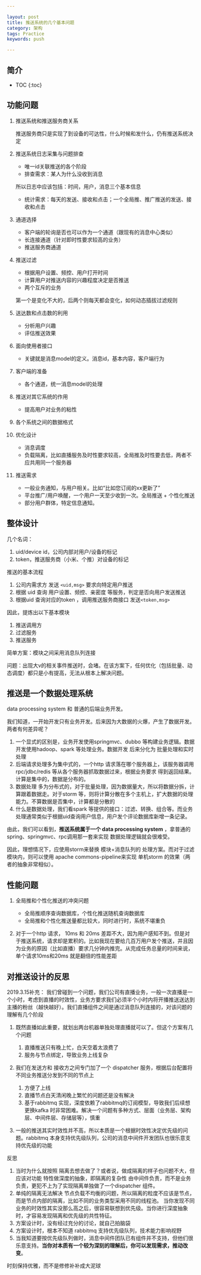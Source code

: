 ```yaml
---

layout: post
title: 推送系统的几个基本问题
category: 架构
tags: Practice
keywords: push

---
```


## 简介

* TOC
{:toc}

## 功能问题


1. 推送系统和推送服务商关系
	
	推送服务商只是实现了到设备的可达性，什么时候和发什么，仍有推送系统决定

2. 推送系统日志采集与问题排查
	* 唯一id关联推送的各个阶段
	* 排查需求：某人为什么没收到消息

	所以日志中应该包括：时间，用户，消息三个基本信息
	
	* 统计需求：每天的发送、接收和点击；一个全局推、推广推送的发送、接收和点击

3. 通道选择
	
	* 客户端的轮询是否也可以作为一个通道（跟现有的消息中心类似）
	* 长连接通道（针对即时性要求较高的业务）
	* 推送服务商通道

4. 推送过滤

	* 根据用户设置、频控、用户打开时间
	* 计算用户对推送内容的兴趣程度决定是否推送
	* 两个互斥的业务

	第一个是变化不大的，后两个则每天都会变化，如何动态插拔过滤规则
	
5. 送达数和点击数的利用

	* 分析用户兴趣
	* 评估推送效果
6. 面向使用者接口

	* 关键就是消息model的定义。消息id，基本内容，客户端行为

7. 客户端的准备

	* 各个通道，统一消息model的处理

8. 推送对其它系统的作用

	* 提高用户对业务的粘性

9. 各个系统之间的数据格式
10. 优化设计

	* 消息调度
	* 负载隔离，比如直播服务及时性要求较高，全局推及时性要去低，两者不应共用同一个服务器

11. 推送需求

	* 一般业务通知，与用户相关。比如“比如您订阅的xx更新了”
	* 平台推广/用户唤醒，一个用户一天至少收到一次。全局推送 + 个性化推送
	* 部分用户群体，特定信息通知。

	
## 整体设计

几个名词：

1. uid/device id，公司内部对用户/设备的标记
2. token，推送服务商（小米、个推）对设备的标记

推送的基本流程

1. 公司内需求方 发送 `<uid,msg>` 要求向特定用户推送
2. 根据 uid 查询 用户设置、频控、亲密度 等服务，判定是否向用户发送推送
3. 根据uid 查询对应的token ，调用推送服务商接口 发送`<token,msg>` 

因此，提炼出以下基本模块

1. 推送调用方
2. 过滤服务
3. 推送服务

简单方案：模块之间采用消息队列连接

问题：出现大v的相关事件推送时，会堵。在该方案下，任何优化（包括批量、动态调度）都只是小有提高，无法从根本上解决问题。

## 推送是一个数据处理系统

data processing system 和 普通的后端业务开发。 

我们知道，一开始开发只有业务开发。后来因为大数据的火爆，产生了数据开发。两者有何差异呢？

1. 一个显式的区别是，业务开发使用springmvc、dubbo 等构建业务逻辑。数据开发使用hadoop、spark 等处理业务。数据开发 后来分化为 批量处理和实时处理
2. 后端请求处理多为集中式的，一个http 请求落在哪个服务器上，该服务器调用rpc/jdbc/redis 等从各个服务器抓取数据过来，根据业务要求 得到返回结果。计算是集中的，数据是分布的。
3. 数据处理 多为分布式的，对于批量处理，因为数据量大，所以将数据分拆，计算跟着数据走。对于storm 等，则将计算分散在多个主机上，扩大数据的处理能力。不算数据是否集中，计算都是分散的
4. 什么是数据处理，我们看spark 等提供的接口：过滤、转换、组合等。而业务处理通常类似于根据uid查询用户信息，用户发个评论数据库新增一条记录。

由此，我们可以看到，**推送系统属于一个 data processing system** ，拿普通的spring、springmvc、rpc调用那一套来实现 数据处理逻辑就会很难受。

因此，理想情况下，应使用storm来替换 模块+消息队列的 处理方案。而对于过滤模块内，则可以使用 apache commons-pipeline来实现 单机storm 的效果（两者的抽象非常相似）。


## 性能问题

1. 全局推和个性化推送的冲突问题

	* 全局推顺序查询数据库，个性化推送随机查询数据库
	* 全局推和个性化推送量都比较大，同时进行时，系统不堪重负

2.  对于一个http 请求， 10ms 和 20ms 差距不大，因为用户感知不到。但是对于推送系统，请求却是累积的。比如我现在要给几百万用户发个推送，并且因为业务的原因（比如直播）要求几分钟内推完。从完成任务总量的时间来说，单个请求10ms和20ms 就是翻倍的性能差距

## 对推送设计的反思

2019.3.15补充： 我们曾碰到一个问题，我们公司有直播业务，一般一次直播是一个小时，考虑到直播的时效性，业务方要求我们必须半个小时内将开播推送送达到主播的粉丝（越快越好）。我们直播组件之间是通过消息队列连接的，对该问题的理解有几个阶段

1. 既然直播如此重要，就划出两台机器单独处理直播就可以了。但这个方案有几个问题

	1. 直播推送只有晚上忙，白天空着太浪费了
	2. 服务与节点绑定，导致业务上线复杂
2. 我们在发送方和 接收方之间专门加了一个 dispatcher 服务，根据后台配置将不同业务推送分发到不同的节点上

	1. 方便了上线
	2. 直播节点白天清闲晚上繁忙的问题还是没有解决
	3. 基于rabbitmq 实现，深度依赖了rabbitmq的订阅模型，导致我们后续想更换kafka 时非常困难。解决一个问题有多种方式、层面（业务层、架构层、中间件层、存储层等），慎重
3. 一般的推送其实时效性并不高，所以本质是一个根据时效性决定优先级的问题。rabbitmq 本身支持优先级队列，公司的消息中间件开发团队也很乐意支持优先级的功能

反思

1. 当时为什么就按照 隔离去想去做了？或者说，做成隔离的样子也问题不大，但应该对功能 特性做深度的抽象，即隔离的复杂性 由中间件负责，而不是业务负责，更犯不上为了实现隔离单独做了一个dispatcher 组件。
2. 单纯的隔离无法解决 节点负载不均衡的问题，所以隔离的粒度不应该是节点，而是节点内部的隔离，比如不同的业务类型采用不同的线程池。 当你发现不同业务的时效性其实没那么高之后，很容易联想到优先级。当你进行深度抽象时，才容易发现隔离和优先级的共性特征。
3. 方案设计时，没有经过充分的讨论，就自己拍脑袋
4. 方案设计时，根本不知道 rabbitmq 支持优先级队列，技术能力影响视野
5. 当我知道要按优先级队列做时，消息中间件团队已有组件并不支持，但他们很乐意支持。**当你对本质有一个较为深刻的理解后，你可以发现需求，推动改变**。

时刻保持优雅，而不是修修补补成大泥球











